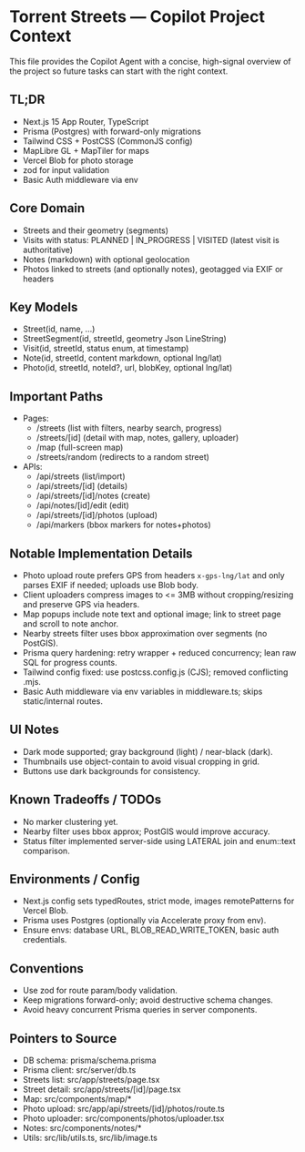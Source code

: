 # Torrent Streets — Copilot Project Context

This file provides the Copilot Agent with a concise, high-signal overview of the project so future tasks can start with the right context.

## TL;DR

- Next.js 15 App Router, TypeScript
- Prisma (Postgres) with forward-only migrations
- Tailwind CSS + PostCSS (CommonJS config)
- MapLibre GL + MapTiler for maps
- Vercel Blob for photo storage
- zod for input validation
- Basic Auth middleware via env

## Core Domain

- Streets and their geometry (segments)
- Visits with status: PLANNED | IN_PROGRESS | VISITED (latest visit is authoritative)
- Notes (markdown) with optional geolocation
- Photos linked to streets (and optionally notes), geotagged via EXIF or headers

## Key Models

- Street(id, name, ...)
- StreetSegment(id, streetId, geometry Json LineString)
- Visit(id, streetId, status enum, at timestamp)
- Note(id, streetId, content markdown, optional lng/lat)
- Photo(id, streetId, noteId?, url, blobKey, optional lng/lat)

## Important Paths

- Pages:
  - /streets (list with filters, nearby search, progress)
  - /streets/[id] (detail with map, notes, gallery, uploader)
  - /map (full-screen map)
  - /streets/random (redirects to a random street)
- APIs:
  - /api/streets (list/import)
  - /api/streets/[id] (details)
  - /api/streets/[id]/notes (create)
  - /api/notes/[id]/edit (edit)
  - /api/streets/[id]/photos (upload)
  - /api/markers (bbox markers for notes+photos)

## Notable Implementation Details

- Photo upload route prefers GPS from headers `x-gps-lng/lat` and only parses EXIF if needed; uploads use Blob body.
- Client uploaders compress images to <= 3MB without cropping/resizing and preserve GPS via headers.
- Map popups include note text and optional image; link to street page and scroll to note anchor.
- Nearby streets filter uses bbox approximation over segments (no PostGIS).
- Prisma query hardening: retry wrapper + reduced concurrency; lean raw SQL for progress counts.
- Tailwind config fixed: use postcss.config.js (CJS); removed conflicting .mjs.
- Basic Auth middleware via env variables in middleware.ts; skips static/internal routes.

## UI Notes

- Dark mode supported; gray background (light) / near-black (dark).
- Thumbnails use object-contain to avoid visual cropping in grid.
- Buttons use dark backgrounds for consistency.

## Known Tradeoffs / TODOs

- No marker clustering yet.
- Nearby filter uses bbox approx; PostGIS would improve accuracy.
- Status filter implemented server-side using LATERAL join and enum::text comparison.

## Environments / Config

- Next.js config sets typedRoutes, strict mode, images remotePatterns for Vercel Blob.
- Prisma uses Postgres (optionally via Accelerate proxy from env).
- Ensure envs: database URL, BLOB_READ_WRITE_TOKEN, basic auth credentials.

## Conventions

- Use zod for route param/body validation.
- Keep migrations forward-only; avoid destructive schema changes.
- Avoid heavy concurrent Prisma queries in server components.

## Pointers to Source

- DB schema: prisma/schema.prisma
- Prisma client: src/server/db.ts
- Streets list: src/app/streets/page.tsx
- Street detail: src/app/streets/[id]/page.tsx
- Map: src/components/map/*
- Photo upload: src/app/api/streets/[id]/photos/route.ts
- Photo uploader: src/components/photos/uploader.tsx
- Notes: src/components/notes/*
- Utils: src/lib/utils.ts, src/lib/image.ts

